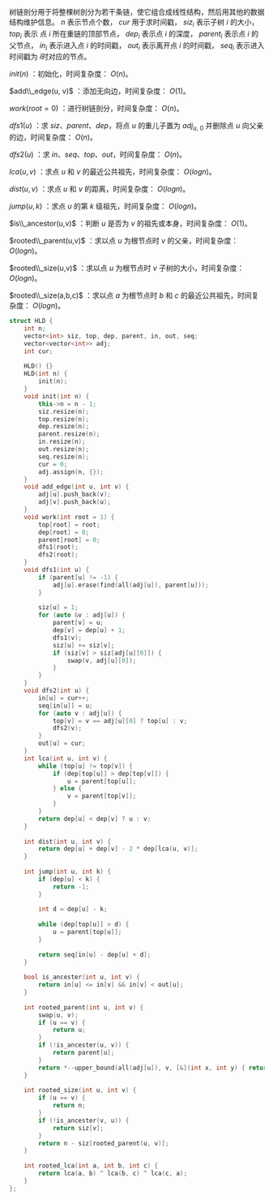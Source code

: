 树链剖分用于将整棵树剖分为若干条链，使它组合成线性结构，然后用其他的数据结构维护信息。 $n$ 表示节点个数， $cur$ 用于求时间戳， $siz_i$ 表示子树 $i$ 的大小， $top_i$ 表示 点 $i$ 所在重链的顶部节点， $dep_i$ 表示点 $i$ 的深度， $parent_i$ 表示点 $i$ 的父节点， $in_i$ 表示进入点 $i$ 的时间戳， $out_i$ 表示离开点 $i$ 的时间戳， $seq_i$ 表示进入时间戳为 $i$​​ 时对应的节点。

$init(n)$ ：初始化，时间复杂度： $O(n)$。

$add\\_edge(u, v)$ ：添加无向边，时间复杂度： $O(1)$。

$work(root=0)$ ：进行树链剖分，时间复杂度： $O(n)$。

$dfs1(u)$ ：求 $siz、parent、dep$，将点 $u$ 的重儿子置为 $adj_{u,\ 0}$ 并删除点 $u$ 向父亲的边，时间复杂度： $O(n)$。

$dfs2(u)$ ：求 $in、seq、top、out$，时间复杂度： $O(n)$。

$lca(u,v)$ ：求点 $u$ 和 $v$ 的最近公共祖先，时间复杂度： $O(logn)$。

$dist(u,v)$ ：求点 $u$ 和 $v$ 的距离，时间复杂度： $O(logn)$​。

$jump(u,k)$ ：求点 $u$ 的第 $k$ 级祖先，时间复杂度： $O(logn)$。

$is\\_ancestor(u,v)$ ：判断 $u$ 是否为 $v$ 的祖先或本身，时间复杂度： $O(1)$。

$rooted\\_parent(u,v)$ ：求以点 $u$ 为根节点时 $v$ 的父亲，时间复杂度： $O(logn)$​。

$rooted\\_size(u,v)$ ：求以点 $u$ 为根节点时 $v$ 子树的大小，时间复杂度： $O(logn)$​。

$rooted\\_size(a,b,c)$ ：求以点 $a$ 为根节点时 $b$ 和 $c$ 的最近公共祖先，时间复杂度： $O(logn)$。

```c++
struct HLD {
    int n;
    vector<int> siz, top, dep, parent, in, out, seq;
    vector<vector<int>> adj;
    int cur;
    
    HLD() {}
    HLD(int n) {
        init(n);
    }
    void init(int n) {
        this->n = n - 1;
        siz.resize(n);
        top.resize(n);
        dep.resize(n);
        parent.resize(n);
        in.resize(n);
        out.resize(n);
        seq.resize(n);
        cur = 0;
        adj.assign(n, {});
    }
    void add_edge(int u, int v) {
        adj[u].push_back(v);
        adj[v].push_back(u);
    }
    void work(int root = 1) {
        top[root] = root;
        dep[root] = 0;
        parent[root] = 0;
        dfs1(root);
        dfs2(root);
    }
    void dfs1(int u) {
        if (parent[u] != -1) {
            adj[u].erase(find(all(adj[u]), parent[u]));
        }
        
        siz[u] = 1;
        for (auto &v : adj[u]) {
            parent[v] = u;
            dep[v] = dep[u] + 1;
            dfs1(v);
            siz[u] += siz[v];
            if (siz[v] > siz[adj[u][0]]) {
                swap(v, adj[u][0]);
            }
        }
    }
    void dfs2(int u) {
        in[u] = cur++;
        seq[in[u]] = u;
        for (auto v : adj[u]) {
            top[v] = v == adj[u][0] ? top[u] : v;
            dfs2(v);
        }
        out[u] = cur;
    }
    int lca(int u, int v) {
        while (top[u] != top[v]) {
            if (dep[top[u]] > dep[top[v]]) {
                u = parent[top[u]];
            } else {
                v = parent[top[v]];
            }
        }
        return dep[u] < dep[v] ? u : v;
    }
    
    int dist(int u, int v) {
        return dep[u] + dep[v] - 2 * dep[lca(u, v)];
    }
    
    int jump(int u, int k) {
        if (dep[u] < k) {
            return -1;
        }
        
        int d = dep[u] - k;
        
        while (dep[top[u]] > d) {
            u = parent[top[u]];
        }
        
        return seq[in[u] - dep[u] + d];
    }
    
    bool is_ancester(int u, int v) {
        return in[u] <= in[v] && in[v] < out[u];
    }
    
    int rooted_parent(int u, int v) {
        swap(u, v);
        if (u == v) {
            return u;
        }
        if (!is_ancester(u, v)) {
            return parent[u];
        }
        return *--upper_bound(all(adj[u]), v, [&](int x, int y) { return in[x] < in[y]; });
    }
    
    int rooted_size(int u, int v) {
        if (u == v) {
            return n;
        }
        if (!is_ancester(v, u)) {
            return siz[v];
        }
        return n - siz[rooted_parent(u, v)];
    }
    
    int rooted_lca(int a, int b, int c) {
        return lca(a, b) ^ lca(b, c) ^ lca(c, a);
    }
};
```
